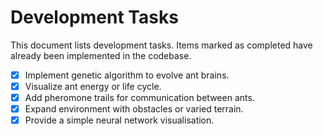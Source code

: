# Development Tasks

This document lists development tasks. Items marked as completed have
already been implemented in the codebase.

- [x] Implement genetic algorithm to evolve ant brains.
- [x] Visualize ant energy or life cycle.
- [x] Add pheromone trails for communication between ants.
- [x] Expand environment with obstacles or varied terrain.
- [x] Provide a simple neural network visualisation.
